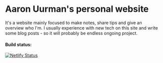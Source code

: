 # Aaron Uurman's personal website

It's a website mainly focused to make notes, share tips and give an overview who I'm.
I usually experience with new tech on this site and write some blog posts - so it will probably be endless ongoing project.

#### Build status:
[![Netlify Status](https://api.netlify.com/api/v1/badges/99967961-8a55-4c06-895e-2a7e6768fd22/deploy-status)](https://app.netlify.com/sites/aaronuurman/deploys)

# 
